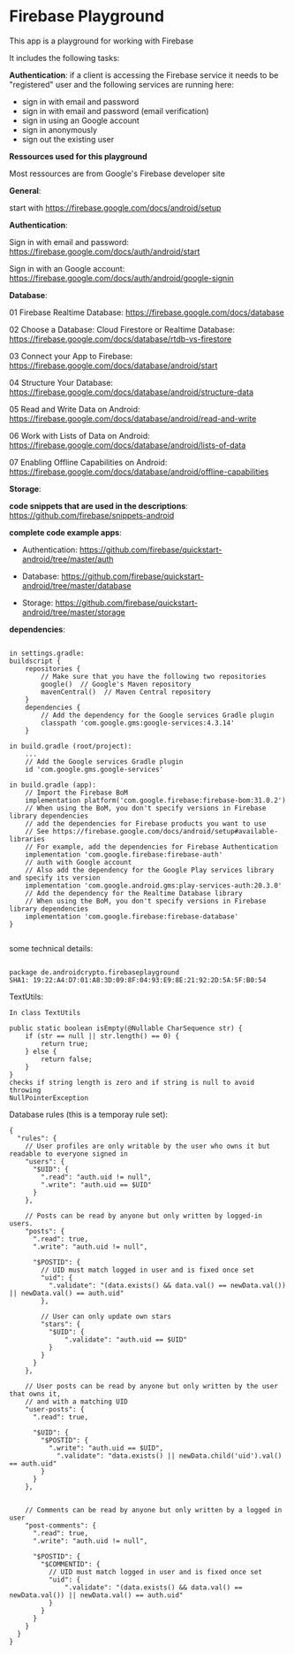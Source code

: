 # Firebase Playground

This app is a playground for working with Firebase

It includes the following tasks:

**Authentication**: if a client is accessing the Firebase service it needs to be "registered" user 
and the following services are running here:

- sign in with email and password
- sign in with email and password (email verification)
- sign in using an Google account
- sign in anonymously
- sign out the existing user


**Ressources used for this playground**

Most ressources are from Google's Firebase developer site

**General**: 

start with https://firebase.google.com/docs/android/setup


**Authentication**: 

Sign in with email and password: https://firebase.google.com/docs/auth/android/start

Sign in with an Google account: https://firebase.google.com/docs/auth/android/google-signin

**Database**:

01 Firebase Realtime Database: https://firebase.google.com/docs/database

02 Choose a Database: Cloud Firestore or Realtime Database: https://firebase.google.com/docs/database/rtdb-vs-firestore

03 Connect your App to Firebase: https://firebase.google.com/docs/database/android/start

04 Structure Your Database: https://firebase.google.com/docs/database/android/structure-data

05 Read and Write Data on Android: https://firebase.google.com/docs/database/android/read-and-write

06 Work with Lists of Data on Android: https://firebase.google.com/docs/database/android/lists-of-data

07 Enabling Offline Capabilities on Android: https://firebase.google.com/docs/database/android/offline-capabilities

**Storage**:


**code snippets that are used in the descriptions**: https://github.com/firebase/snippets-android

**complete code example apps**:

- Authentication: https://github.com/firebase/quickstart-android/tree/master/auth

- Database: https://github.com/firebase/quickstart-android/tree/master/database

- Storage: https://github.com/firebase/quickstart-android/tree/master/storage

**dependencies**:

```plaintext

in settings.gradle:
buildscript {
    repositories {
        // Make sure that you have the following two repositories
        google()  // Google's Maven repository
        mavenCentral()  // Maven Central repository
    }
    dependencies {
        // Add the dependency for the Google services Gradle plugin
        classpath 'com.google.gms:google-services:4.3.14'
    }

in build.gradle (root/project):
    ...
    // Add the Google services Gradle plugin
    id 'com.google.gms.google-services'
    
in build.gradle (app):
    // Import the Firebase BoM
    implementation platform('com.google.firebase:firebase-bom:31.0.2')
    // When using the BoM, you don't specify versions in Firebase library dependencies
    // add the dependencies for Firebase products you want to use
    // See https://firebase.google.com/docs/android/setup#available-libraries
    // For example, add the dependencies for Firebase Authentication
    implementation 'com.google.firebase:firebase-auth'
    // auth with Google account
    // Also add the dependency for the Google Play services library and specify its version
    implementation 'com.google.android.gms:play-services-auth:20.3.0' 
    // Add the dependency for the Realtime Database library
    // When using the BoM, you don't specify versions in Firebase library dependencies
    implementation 'com.google.firebase:firebase-database'       
}


```

some technical details:
```plaintext

package de.androidcrypto.firebaseplayground
SHA1: 19:22:A4:D7:01:A8:3D:09:8F:04:93:E9:8E:21:92:2D:5A:5F:B0:54
```

TextUtils:
```plaintext
In class TextUtils

public static boolean isEmpty(@Nullable CharSequence str) {
    if (str == null || str.length() == 0) {
        return true;
    } else {
        return false;
    }
}
checks if string length is zero and if string is null to avoid throwing 
NullPointerException
```

Database rules (this is a temporay rule set):
```plaintext
{
  "rules": {
    // User profiles are only writable by the user who owns it but readable to everyone signed in
    "users": {
      "$UID": {
        ".read": "auth.uid != null",
        ".write": "auth.uid == $UID"
      }
    },

    // Posts can be read by anyone but only written by logged-in users.
    "posts": {
      ".read": true,
      ".write": "auth.uid != null",

      "$POSTID": {
        // UID must match logged in user and is fixed once set
        "uid": {
          ".validate": "(data.exists() && data.val() == newData.val()) || newData.val() == auth.uid"
        },

        // User can only update own stars
        "stars": {
          "$UID": {
              ".validate": "auth.uid == $UID"
          }
        }
      }
    },

    // User posts can be read by anyone but only written by the user that owns it,
    // and with a matching UID
    "user-posts": {
      ".read": true,

      "$UID": {
        "$POSTID": {
          ".write": "auth.uid == $UID",
        	".validate": "data.exists() || newData.child('uid').val() == auth.uid"
        }
      }
    },


    // Comments can be read by anyone but only written by a logged in user
    "post-comments": {
      ".read": true,
      ".write": "auth.uid != null",

      "$POSTID": {
        "$COMMENTID": {
          // UID must match logged in user and is fixed once set
          "uid": {
              ".validate": "(data.exists() && data.val() == newData.val()) || newData.val() == auth.uid"
          }
        }
      }
    }
  }
}

```